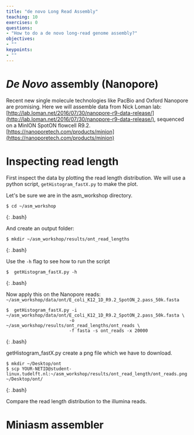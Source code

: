 ```yaml
---
title: "de novo Long Read Assembly"
teaching: 10
exercises: 0
questions:
- "How to do a de novo long-read genome assembly?"
objectives:
- ""
keypoints:
- ""
---
```


# *De Novo* assembly (Nanopore)

Recent new single molecule technologies like PacBio and Oxford Nanopore are promising. Here we will assemble data from Nick Loman lab: [http://lab.loman.net/2016/07/30/nanopore-r9-data-release/](http://lab.loman.net/2016/07/30/nanopore-r9-data-release/), sequenced on a MinION SpotON flowcell R9.2. [https://nanoporetech.com/products/minion](https://nanoporetech.com/products/minion)

# Inspecting read length

First inspect the data by plotting the read length distribution. We will use a python script, `getHistogram_fastX.py` to make the plot.

Let's be sure we are in the asm_workshop directory. 

~~~
$ cd ~/asm_workshop
~~~
{: .bash}

And create an output folder:

~~~
$ mkdir ~/asm_workshop/results/ont_read_lengths
~~~
{: .bash}

Use the `-h` flag to see how to run the script

~~~
$  getHistogram_fastX.py -h
~~~
{: .bash}

Now apply this on the Nanopore reads: `~/asm_workshop/data/ont/E_coli_K12_1D_R9.2_SpotON_2.pass_50k.fasta`

~~~
$  getHistogram_fastX.py -i ~/asm_workshop/data/ont/E_coli_K12_1D_R9.2_SpotON_2.pass_50k.fasta \
                        -o ~/asm_workshop/results/ont_read_lengths/ont_reads \
                        -f fasta -s ont_reads -x 20000
~~~
{: .bash}

getHistogram_fastX.py create a png file which we have to download.

~~~
$ mkdir ~/Desktop/ont
$ scp YOUR-NETID@student-linux.tudelft.nl:~/asm_workshop/results/ont_read_length/ont_reads.png ~/Desktop/ont/
~~~
{: .bash}

Compare the read length distribution to the illumina reads.

# Miniasm assembler



